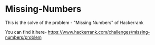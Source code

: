 # Missing-Numbers
This is the solve of the problem - "Missing Numbers" of Hackerrank

You can find it here-
https://www.hackerrank.com/challenges/missing-numbers/problem
